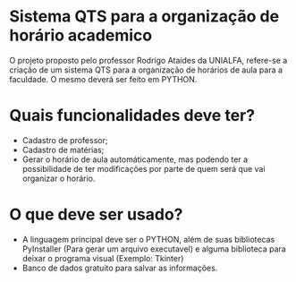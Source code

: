# Sistema QTS para a organização de horário academico

O projeto proposto pelo professor Rodrigo Ataides da UNIALFA, refere-se a criação de um sistema QTS para a organização de horários de aula para a faculdade. O mesmo deverá ser feito em PYTHON.

# Quais funcionalidades deve ter?
- Cadastro de professor;
- Cadastro de matérias;
- Gerar o horário de aula automáticamente, mas podendo ter a possibilidade de ter modificações por parte de quem será que vai organizar o horário.

# O que deve ser usado?
- A linguagem principal deve ser o PYTHON, além de suas bibliotecas PyInstaller (Para gerar um arquivo executavel) e alguma biblioteca para deixar o programa visual (Exemplo: Tkinter)
- Banco de dados gratuito para salvar as informações.
